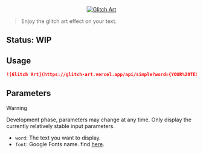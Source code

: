 <div align="center">
  <a href="https://github.com/Wxh16144/glitch-art">
    <img src="https://glitch-art.vercel.app/api/simple?word=Glitch%20Art&fontSize=64&width=320&height=64&font=Sour+Gummy" alt="Glitch Art" />
  </a>
</div>

> Enjoy the glitch art effect on your text.

## Status: WIP

## Usage

```md
![Glitch Art](https://glitch-art.vercel.app/api/simple?word={YOUR%20TEXT})
```

## Parameters

> [!WARNING]
> Development phase, parameters may change at any time. Only display the currently relatively stable input parameters.

- `word`: The text you want to display.
- `font`: Google Fonts name. find [here](https://fonts.google.com/).
